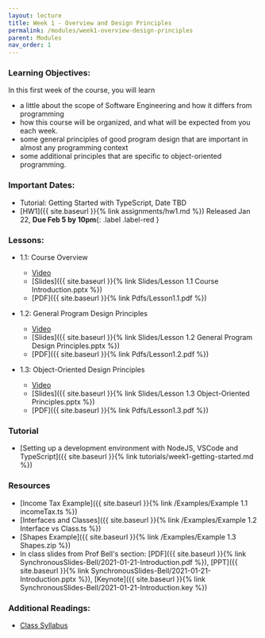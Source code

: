 ```yaml
---
layout: lecture
title: Week 1 - Overview and Design Principles
permalink: /modules/week1-overview-design-principles
parent: Modules
nav_order: 1
---
```

### Learning Objectives:

In this first week of the course, you will learn
* a little about the scope of Software Engineering and how it differs
from programming
* how this course will be organized, and what will be expected from
you each week.
* some general principles of good program design that are important in
almost any programming context
* some additional principles that are specific to object-oriented
programming.


### Important Dates:
* Tutorial: Getting Started with TypeScript, Date TBD
* [HW1]({{ site.baseurl }}{% link assignments/hw1.md %}) Released Jan 22, **Due Feb 5 by 10pm**{: .label .label-red }

### Lessons:
* 1.1: Course Overview
    * [Video](https://northeastern.instructure.com/courses/60188/modules/items/5396913)
    * [Slides]({{ site.baseurl }}{% link Slides/Lesson 1.1 Course Introduction.pptx %}) 
    * [PDF]({{ site.baseurl }}{% link Pdfs/Lesson1.1.pdf %})

* 1.2: General Program Design Principles 
    * [Video](https://northeastern.instructure.com/courses/60188/modules/items/5413197)
    * [Slides]({{ site.baseurl }}{% link Slides/Lesson 1.2 General Program Design Principles.pptx %})
    * [PDF]({{ site.baseurl }}{% link Pdfs/Lesson1.2.pdf %})

* 1.3: Object-Oriented Design Principles
    * [Video](https://northeastern.instructure.com/courses/60188/modules/items/5424622)
    * [Slides]({{ site.baseurl }}{% link Slides/Lesson 1.3 Object-Oriented Principles.pptx %}) 
    * [PDF]({{ site.baseurl }}{% link Pdfs/Lesson1.3.pdf %})

### Tutorial
* [Setting up a development environment with NodeJS, VSCode and TypeScript]({{ site.baseurl }}{% link tutorials/week1-getting-started.md %})
### Resources
* [Income Tax Example]({{ site.baseurl }}{% link /Examples/Example 1.1 incomeTax.ts %})
* [Interfaces and Classes]({{ site.baseurl }}{% link /Examples/Example 1.2 Interface vs Class.ts %})
* [Shapes Example]({{ site.baseurl }}{% link /Examples/Example 1.3 Shapes.zip %})
* In class slides from Prof Bell's section: [PDF]({{ site.baseurl }}{% link SynchronousSlides-Bell/2021-01-21-Introduction.pdf %}), [PPT]({{ site.baseurl }}{% link SynchronousSlides-Bell/2021-01-21-Introduction.pptx %}), [Keynote]({{ site.baseurl }}{% link SynchronousSlides-Bell/2021-01-21-Introduction.key %})


### Additional Readings:
* [Class Syllabus](https://neu-se.github.io/CS4530-CS5500-Spring-2021/)

